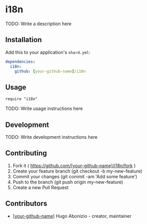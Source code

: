 # i18n

TODO: Write a description here

## Installation


Add this to your application's `shard.yml`:

```yaml
dependencies:
  i18n:
    github: [your-github-name]/i18n
```


## Usage


```crystal
require "i18n"
```


TODO: Write usage instructions here

## Development

TODO: Write development instructions here

## Contributing

1. Fork it ( https://github.com/[your-github-name]/i18n/fork )
2. Create your feature branch (git checkout -b my-new-feature)
3. Commit your changes (git commit -am 'Add some feature')
4. Push to the branch (git push origin my-new-feature)
5. Create a new Pull Request

## Contributors

- [[your-github-name]](https://github.com/[your-github-name]) Hugo Abonizio - creator, maintainer
